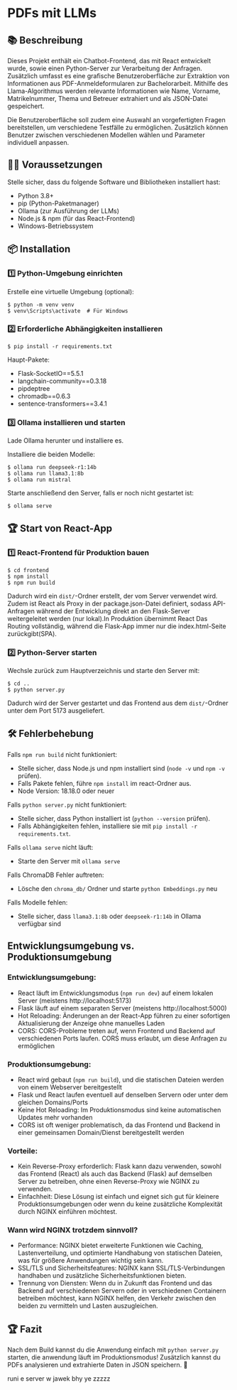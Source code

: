 # PDFs mit LLMs

## 📚 Beschreibung
Dieses Projekt enthält ein Chatbot-Frontend, das mit React entwickelt wurde, sowie einen Python-Server zur Verarbeitung der Anfragen. Zusätzlich umfasst es eine grafische Benutzeroberfläche zur Extraktion von Informationen aus PDF-Anmeldeformularen zur Bachelorarbeit. Mithilfe des Llama-Algorithmus werden relevante Informationen wie Name, Vorname, Matrikelnummer, Thema und Betreuer extrahiert und als JSON-Datei gespeichert.

Die Benutzeroberfläche soll zudem eine Auswahl an vorgefertigten Fragen bereitstellen, um verschiedene Testfälle zu ermöglichen. Zusätzlich können Benutzer zwischen verschiedenen Modellen wählen und Parameter individuell anpassen.

## 👨‍💻 Voraussetzungen
Stelle sicher, dass du folgende Software und Bibliotheken installiert hast:

* Python 3.8+
* pip (Python-Paketmanager)
* Ollama (zur Ausführung der LLMs)
* Node.js & npm (für das React-Frontend)
* Windows-Betriebssystem

## 📦 Installation

### 1️⃣ Python-Umgebung einrichten
Erstelle eine virtuelle Umgebung (optional):

```
$ python -m venv venv
$ venv\Scripts\activate  # Für Windows
```

### 2️⃣ Erforderliche Abhängigkeiten installieren

```
$ pip install -r requirements.txt
```
Haupt-Pakete:

* Flask-SocketIO==5.5.1
* langchain-community==0.3.18
* pipdeptree
* chromadb==0.6.3
* sentence-transformers==3.4.1

### 3️⃣ Ollama installieren und starten
Lade Ollama herunter und installiere es.

Installiere die beiden Modelle:

```
$ ollama run deepseek-r1:14b
$ ollama run llama3.1:8b
$ ollama run mistral
```

Starte anschließend den Server, falls er noch nicht gestartet ist:

```
$ ollama serve
```

## 🏆 Start von React-App

### 1️⃣ React-Frontend für Produktion bauen

```
$ cd frontend
$ npm install
$ npm run build
```

Dadurch wird ein `dist/`-Ordner erstellt, der vom Server verwendet wird. Zudem ist React als Proxy in der package.json-Datei definiert, sodass API-Anfragen während der Entwicklung direkt an den Flask-Server weitergeleitet werden (nur lokal).In Produktion übernimmt React Das Routing vollständig, während die Flask-App immer nur die index.html-Seite zurückgibt(SPA).

### 2️⃣ Python-Server starten
Wechsle zurück zum Hauptverzeichnis und starte den Server mit:

```
$ cd ..
$ python server.py
```

Dadurch wird der Server gestartet und das Frontend aus dem `dist/`-Ordner unter dem Port 5173 ausgeliefert.

## 🛠 Fehlerbehebung

Falls `npm run build` nicht funktioniert:
* Stelle sicher, dass Node.js und npm installiert sind (`node -v` und `npm -v` prüfen).
* Falls Pakete fehlen, führe `npm install` im react-Ordner aus.
* Node Version: 18.18.0 oder neuer

Falls `python server.py` nicht funktioniert:
* Stelle sicher, dass Python installiert ist (`python --version` prüfen).
* Falls Abhängigkeiten fehlen, installiere sie mit `pip install -r requirements.txt`.

Falls `ollama serve` nicht läuft:
* Starte den Server mit `ollama serve`

Falls ChromaDB Fehler auftreten:
* Lösche den `chroma_db/` Ordner und starte `python Embeddings.py` neu

Falls Modelle fehlen:
* Stelle sicher, dass `llama3.1:8b` oder `deepseek-r1:14b` in Ollama verfügbar sind

## Entwicklungsumgebung vs. Produktionsumgebung

### Entwicklungsumgebung:
* React läuft im Entwicklungsmodus (`npm run dev`) auf einem lokalen Server (meistens http://localhost:5173)
* Flask läuft auf einem separaten Server (meistens http://localhost:5000)
* Hot Reloading: Änderungen an der React-App führen zu einer sofortigen Aktualisierung der Anzeige ohne manuelles Laden
* CORS: CORS-Probleme treten auf, wenn Frontend und Backend auf verschiedenen Ports laufen. CORS muss erlaubt, um diese Anfragen zu ermöglichen

### Produktionsumgebung:
* React wird gebaut (`npm run build`), und die statischen Dateien werden von einem Webserver bereitgestellt
* Flask und React laufen eventuell auf denselben Servern oder unter dem gleichen Domains/Ports
* Keine Hot Reloading: Im Produktionsmodus sind keine automatischen Updates mehr vorhanden
* CORS ist oft weniger problematisch, da das Frontend und Backend in einer gemeinsamen Domain/Dienst bereitgestellt werden

### Vorteile:
* Kein Reverse-Proxy erforderlich: Flask kann dazu verwenden, sowohl das Frontend (React) als auch das Backend (Flask) auf demselben Server zu betreiben, ohne einen Reverse-Proxy wie NGINX zu verwenden.
* Einfachheit: Diese Lösung ist einfach und eignet sich gut für kleinere Produktionsumgebungen oder wenn du keine zusätzliche Komplexität durch NGINX einführen möchtest.

### Wann wird NGINX trotzdem sinnvoll?
* Performance: NGINX bietet erweiterte Funktionen wie Caching, Lastenverteilung, und optimierte Handhabung von statischen Dateien, was für größere Anwendungen wichtig sein kann.
* SSL/TLS und Sicherheitsfeatures: NGINX kann SSL/TLS-Verbindungen handhaben und zusätzliche Sicherheitsfunktionen bieten.
* Trennung von Diensten: Wenn du in Zukunft das Frontend und das Backend auf verschiedenen Servern oder in verschiedenen Containern betreiben möchtest, kann NGINX helfen, den Verkehr zwischen den beiden zu vermitteln und Lasten auszugleichen.

## 🏆 Fazit
Nach dem Build kannst du die Anwendung einfach mit `python server.py` starten, die anwendung läuft im Produktionsmodus! Zusätzlich kannst du PDFs analysieren und extrahierte Daten in JSON speichern. 🚀


runi e server w jawek bhy ye zzzzz
